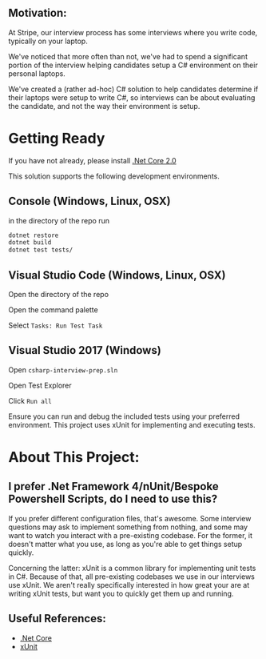 ## Motivation:

At Stripe, our interview process has some interviews where you write
code, typically on your laptop.

We've noticed that more often than not, we've had to spend a significant
portion of the interview helping candidates setup a C#
environment on their personal laptops.

We've created a (rather ad-hoc) C# solution to help candidates
determine if their laptops were setup to write C#, so interviews can
be about evaluating the candidate, and not the way their environment is
setup.

# Getting Ready

If you have not already, please install [.Net Core 2.0](https://github.com/dotnet/core/blob/master/release-notes/download-archives/2.0.0-download.md)

This solution supports the following  development environments.

## Console (Windows, Linux, OSX)
in the directory of the repo run
```sh
dotnet restore
dotnet build
dotnet test tests/
```

## Visual Studio Code (Windows, Linux, OSX)
Open the directory of the repo

Open the command palette

Select `Tasks: Run Test Task`

## Visual Studio 2017 (Windows)
Open `csharp-interview-prep.sln`

Open Test Explorer

Click `Run all`

Ensure you can run and debug the included tests using your preferred environment.
This project uses xUnit for implementing and executing tests.

# About This Project:

## I prefer .Net Framework 4/nUnit/Bespoke Powershell Scripts, do I need to use this?

If you prefer different configuration files, that's awesome.
Some interview questions may ask to implement something from nothing,
and some may want to watch you interact with a pre-existing codebase.
For the former, it doesn't matter what you use, as long as you're able
to get things setup quickly.

Concerning the latter: xUnit is a common library for implementing unit
tests in C#.
Because of that, all pre-existing codebases we use in our interviews use
xUnit.
We aren't really specifically interested in how great your are at writing
xUnit tests, but want you to quickly get them up and running.

## Useful References:
- [.Net Core](https://www.microsoft.com/net/core)
- [xUnit](https://xunit.github.io/)
